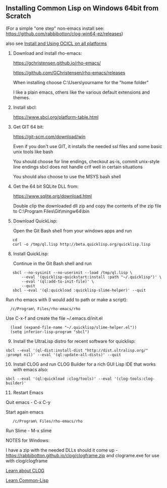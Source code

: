 ## Installing Common Lisp on Windows 64bit from Scratch

(For a simple "one step" non-emacs install see:
   https://github.com/rabbibotton/clog-win64-ez/releases)

also see [Install and Using OCICL on all platforms](OCICL.md)

1. Download and install rho-emacs:

   https://gchristensen.github.io/rho-emacs/
   
   https://github.com/GChristensen/rho-emacs/releases

   When installing choose C:\Users\yourname for the "home folder"

   I like a plain emacs, others like the various default extensions and themes.

2. Install sbcl:

   https://www.sbcl.org/platform-table.html

3. Get GIT 64 bit:

   https://git-scm.com/download/win

   Even if you don't use GIT, it installs the needed ssl files and
   some basic unix tools like bash
   
   You should choose for line endings, checkout as-is, commit unix-style line endings
   sbcl does not handle crlf well in certain situations

   You should also choose to use the MSYS bash shell

5. Get the 64 bit SQLite DLL from:

   https://www.sqlite.org/download.html

   Double clip the downloaded dll zip and copy the contents of the zip file
   to C:\Program Files\Git\mingw64\bin

7. Download QuickLisp:

   Open the Git Bash shell from your windows apps and run
```
   cd
   curl -o /tmp/ql.lisp http://beta.quicklisp.org/quicklisp.lisp
```

8. Install QuickLisp:

   Continue in the Git Bash shell and run
```
   sbcl --no-sysinit --no-userinit --load /tmp/ql.lisp \
       --eval '(quicklisp-quickstart:install :path "~/.quicklisp")' \
       --eval '(ql:add-to-init-file)' \
       --quit
   sbcl --eval '(ql:quickload :quicklisp-slime-helper)' --quit
```
   
   Run rho emacs with (I would add to path or make a script):

      /c/Program\ Files/rho-emacs/rho

   Use C-x-f and create the file ~/.emacs.d/init.el

```
  (load (expand-file-name "~/.quicklisp/slime-helper.el"))
  (setq inferior-lisp-program "sbcl")
```

9. Install the UltraLisp distro for recent software for quicklisp:

```
sbcl --eval '(ql-dist:install-dist "http://dist.ultralisp.org/" :prompt nil)' --eval '(ql:update-all-dists)' --quit
```

10. Install CLOG and run CLOG Builder for a rich GUI Lisp IDE that works with emacs also:

```
sbcl --eval '(ql:quickload :clog/tools)' --eval '(clog-tools:clog-builder)'
```

11. Restart Emacs

   Quit emacs - C-x C-y

   Start again emacs
   
```
   /c/Program\ Files/rho-emacs/rho
```
   Run Slime - M-x slime


NOTES for Windows:

I have a zip with the needed DLLs should it come up - https://rabbibotton.github.io/clog/clogframe.zip
and clograme.exe for use with clog/clogframe


[Learn about CLOG](README.md)
   
[Learn Common-Lisp](LEARN.md)
